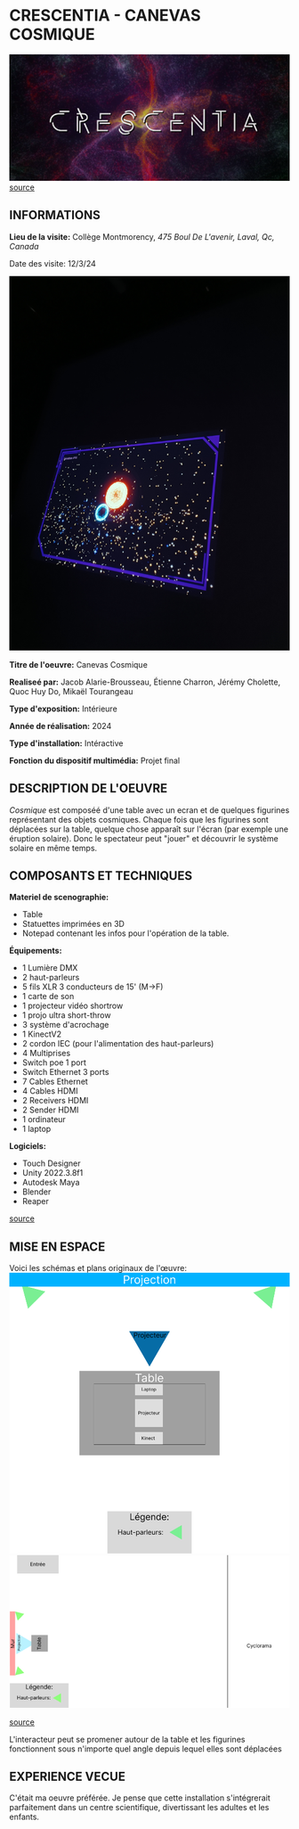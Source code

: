 # CRESCENTIA - CANEVAS COSMIQUE

![](/Crescentia/media/crescentia.png) 
[source](https://tim-montmorency.com/2024/)

## INFORMATIONS

**Lieu de la visite:** 
Collège Montmorency, _475 Boul De L'avenir, Laval, Qc, Canada_

Date des visite: 12/3/24

![](/Crescentia/media/canevas_cosmique2.jpg)

**Titre de l'oeuvre:** Canevas Cosmique

**Realiseé par:** Jacob Alarie-Brousseau, Étienne Charron, Jérémy Cholette, Quoc Huy Do, Mikaël Tourangeau

**Type d'exposition:** Intérieure

**Année de réalisation:** 2024

**Type d'installation:** Intéractive

**Fonction du dispositif multimédia:** Projet final


## DESCRIPTION DE L'OEUVRE

_Cosmique_ est composéé d'une table avec un ecran et de quelques figurines représentant des objets cosmiques. Chaque fois que les figurines sont déplacées sur la table, quelque chose apparaît sur l'écran (par exemple une éruption solaire). Donc le spectateur peut "jouer" et découvrir le système solaire en même temps.


## COMPOSANTS ET TECHNIQUES

**Materiel de scenographie:** 

+ Table
+ Statuettes imprimées en 3D
+ Notepad contenant les infos pour l'opération de la table.

**Équipements:**

+ 1 Lumière DMX
+ 2 haut-parleurs
+ 5 fils XLR 3 conducteurs de 15' (M->F)
+ 1 carte de son
+ 1 projecteur vidéo shortrow
+ 1 projo ultra short-throw
+ 3 système d'acrochage
+ 1 KinectV2
+ 2 cordon IEC (pour l'alimentation des haut-parleurs)
+ 4 Multiprises
+ Switch poe 1 port
+ Switch Ethernet 3 ports
+ 7 Cables Ethernet
+ 4 Cables HDMI
+ 2 Receivers HDMI
+ 2 Sender HDMI
+ 1 ordinateur
+ 1 laptop


**Logiciels:**

+ Touch Designer
+ Unity 2022.3.8f1
+ Autodesk Maya
+ Blender
+ Reaper

[source](https://tim-montmorency.com/2024/projets/Canevas-Cosmique/docs/web/preproduction.html#Mat%C3%A9riaux-de-sc%C3%A9nographie-requis)

## MISE EN ESPACE

Voici les schémas et plans originaux de l'œuvre:
![](/Crescentia/media/plantationFinal.png)
![](/Crescentia/media/plantationGrandStudioFinal.png)

[source](https://tim-montmorency.com/2024/projets/Canevas-Cosmique/docs/web/preproduction.html#Mat%C3%A9riaux-de-sc%C3%A9nographie-requis)

L'interacteur peut se promener autour de la table et les figurines fonctionnent sous n'importe quel angle depuis lequel elles sont déplacées


## EXPERIENCE VECUE

C'était ma oeuvre préférée. Je pense que cette installation s'intégrerait parfaitement dans un centre scientifique, divertissant les adultes et les enfants.

